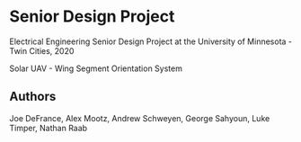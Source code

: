 # Senior Design Project
Electrical Engineering Senior Design Project at the University of Minnesota - Twin Cities, 2020

Solar UAV - Wing Segment Orientation System

## Authors
Joe DeFrance, Alex Mootz, Andrew Schweyen, George Sahyoun, Luke Timper, Nathan Raab
